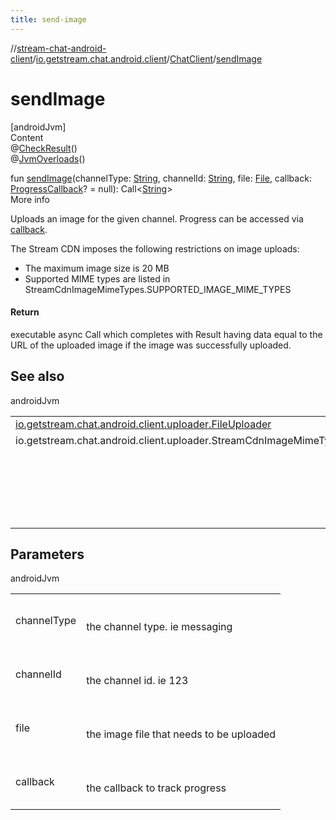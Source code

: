 ```yaml
---
title: send-image
---
```

//[stream-chat-android-client](../../../index.md)/[io.getstream.chat.android.client](../index.md)/[ChatClient](index.md)/[sendImage](sendImage.md)



# sendImage  
[androidJvm]  
Content  
@[CheckResult](https://developer.android.com/reference/kotlin/androidx/annotation/CheckResult.html)()  
@[JvmOverloads](https://kotlinlang.org/api/latest/jvm/stdlib/kotlin.jvm/-jvm-overloads/index.html)()  
  
fun [sendImage](sendImage.md)(channelType: [String](https://kotlinlang.org/api/latest/jvm/stdlib/kotlin/-string/index.html), channelId: [String](https://kotlinlang.org/api/latest/jvm/stdlib/kotlin/-string/index.html), file: [File](https://developer.android.com/reference/kotlin/java/io/File.html), callback: [ProgressCallback](../../io.getstream.chat.android.client.utils/ProgressCallback/index.md)? = null): Call&lt;[String](https://kotlinlang.org/api/latest/jvm/stdlib/kotlin/-string/index.html)&gt;  
More info  


Uploads an image for the given channel. Progress can be accessed via [callback](sendImage.md).



The Stream CDN imposes the following restrictions on image uploads:

<ul><li>The maximum image size is 20 MB</li><li>Supported MIME types are listed in StreamCdnImageMimeTypes.SUPPORTED_IMAGE_MIME_TYPES</li></ul>

#### Return  


executable async Call which completes with Result having data equal to the URL of the uploaded image if the image was successfully uploaded.



## See also  
  
androidJvm  
  
| | |
|---|---|
| <a name="io.getstream.chat.android.client/ChatClient/sendImage/#kotlin.String#kotlin.String#java.io.File#io.getstream.chat.android.client.utils.ProgressCallback?/PointingToDeclaration/"></a>[io.getstream.chat.android.client.uploader.FileUploader](../../io.getstream.chat.android.client.uploader/FileUploader/index.md)| <a name="io.getstream.chat.android.client/ChatClient/sendImage/#kotlin.String#kotlin.String#java.io.File#io.getstream.chat.android.client.utils.ProgressCallback?/PointingToDeclaration/"></a>|
| <a name="io.getstream.chat.android.client/ChatClient/sendImage/#kotlin.String#kotlin.String#java.io.File#io.getstream.chat.android.client.utils.ProgressCallback?/PointingToDeclaration/"></a>io.getstream.chat.android.client.uploader.StreamCdnImageMimeTypes| <a name="io.getstream.chat.android.client/ChatClient/sendImage/#kotlin.String#kotlin.String#java.io.File#io.getstream.chat.android.client.utils.ProgressCallback?/PointingToDeclaration/"></a>|
| <a name="io.getstream.chat.android.client/ChatClient/sendImage/#kotlin.String#kotlin.String#java.io.File#io.getstream.chat.android.client.utils.ProgressCallback?/PointingToDeclaration/"></a>| <a name="io.getstream.chat.android.client/ChatClient/sendImage/#kotlin.String#kotlin.String#java.io.File#io.getstream.chat.android.client.utils.ProgressCallback?/PointingToDeclaration/"></a><br/><br/>&lt;a href="https://getstream.io/chat/docs/android/file_uploads/?language=kotlin"&gt;File Uploads&lt;/a&gt;<br/><br/>|
  


## Parameters  
  
androidJvm  
  
| | |
|---|---|
| <a name="io.getstream.chat.android.client/ChatClient/sendImage/#kotlin.String#kotlin.String#java.io.File#io.getstream.chat.android.client.utils.ProgressCallback?/PointingToDeclaration/"></a>channelType| <a name="io.getstream.chat.android.client/ChatClient/sendImage/#kotlin.String#kotlin.String#java.io.File#io.getstream.chat.android.client.utils.ProgressCallback?/PointingToDeclaration/"></a><br/><br/>the channel type. ie messaging<br/><br/>|
| <a name="io.getstream.chat.android.client/ChatClient/sendImage/#kotlin.String#kotlin.String#java.io.File#io.getstream.chat.android.client.utils.ProgressCallback?/PointingToDeclaration/"></a>channelId| <a name="io.getstream.chat.android.client/ChatClient/sendImage/#kotlin.String#kotlin.String#java.io.File#io.getstream.chat.android.client.utils.ProgressCallback?/PointingToDeclaration/"></a><br/><br/>the channel id. ie 123<br/><br/>|
| <a name="io.getstream.chat.android.client/ChatClient/sendImage/#kotlin.String#kotlin.String#java.io.File#io.getstream.chat.android.client.utils.ProgressCallback?/PointingToDeclaration/"></a>file| <a name="io.getstream.chat.android.client/ChatClient/sendImage/#kotlin.String#kotlin.String#java.io.File#io.getstream.chat.android.client.utils.ProgressCallback?/PointingToDeclaration/"></a><br/><br/>the image file that needs to be uploaded<br/><br/>|
| <a name="io.getstream.chat.android.client/ChatClient/sendImage/#kotlin.String#kotlin.String#java.io.File#io.getstream.chat.android.client.utils.ProgressCallback?/PointingToDeclaration/"></a>callback| <a name="io.getstream.chat.android.client/ChatClient/sendImage/#kotlin.String#kotlin.String#java.io.File#io.getstream.chat.android.client.utils.ProgressCallback?/PointingToDeclaration/"></a><br/><br/>the callback to track progress<br/><br/>|
  
  



